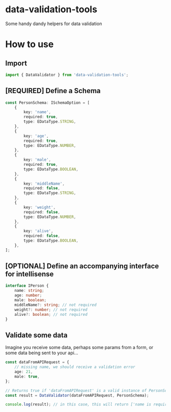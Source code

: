 # data-validation-tools

Some handy dandy helpers for data validation

# How to use

## Import

```ts
import { DataValidator } from 'data-validation-tools';
```

## [REQUIRED] Define a Schema

```ts
const PersonSchema: ISchemaOption = [
    {
        key: 'name',
        required: true,
        type: EDataType.STRING,
    },
    {
        key: 'age',
        required: true,
        type: EDataType.NUMBER,
    },
    {
        key: 'male',
        required: true,
        type: EDataType.BOOLEAN,
    },
    {
        key: 'middleName',
        required: false,
        type: EDataType.STRING,
    },
    {
        key: 'weight',
        required: false,
        type: EDataType.NUMBER,
    },
    {
        key: 'alive',
        required: false,
        type: EDataType.BOOLEAN,
    },
];
```

## [OPTIONAL] Define an accompanying interface for intellisense

```ts
interface IPerson {
    name: string;
    age: number;
    male: boolean;
    middleName?: string; // not required
    weight?: number; // not required
    alive?: boolean; // not required
}
```

## Validate some data

Imagine you receive some data, perhaps some params from a form, or some data
being sent to your api...

```ts
const dataFromAPIRequest = {
    // missing name, we should receive a validation error
    age: 21,
    male: true,
};

// Returns true if 'dataFromAPIRequest' is a valid instance of PersonSchema
const result = DataValidator(dataFromAPIRequest, PersonSchema);

console.log(result); // in this case, this will return ['name is required']
```
